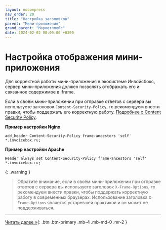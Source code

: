 ```yaml
---
layout: nocompress
nav_order: 20
title: "Настройка заголовков"
parent: "Мини-приложения"
grand_parent: "Маркетплейс"
date: 2024-02-02 00:00:00 +0300
---
```


# Настройка отображения мини-приложения

Для корректной работы мини-приложения в экосистеме Инвойсбокс, сервер мини-приложения должен позволять
отображать его и связанное содержимое в iframe.

Если в своём мини-приложении при отправке ответов с сервера вы используете заголовок `Content-Security-Policy`,
то рекомендуем внести правки, чтобы поддержать его корректную работу. [Подробнее о Content Security Policy](https://developer.mozilla.org/ru/docs/Web/HTTP/CSP).

**Пример настройки Nginx**

```
add_header Content-Security-Policy frame-ancestors 'self' *.invoicebox.ru;
```

**Пример настройки Apache**

```
Header always set Content-Security-Policy frame-ancestors 'self' *.invoicebox.ru;
```

{: .warning }
> Обратите внимание, если в своём мини-приложении при отправке ответов с сервера вы используете заголовок
`X-Frame-Options`, то рекомендуем внести правки, чтобы поддержать корректную работу в современных браузерах.
Использование заголовка `X-Frame-Options` является устаревшей практикой и он может не поддерживаться.

---

[Читать далее &raquo;](/docs/marketplace/mini-apps/structure/){: .btn .btn-primary .mb-4 .mb-md-0 .mr-2 }
